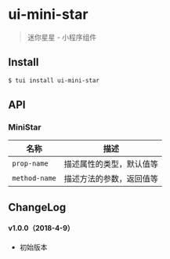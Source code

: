 # ui-mini-star

> 迷你星星 - 小程序组件

## Install

``` bash
$ tui install ui-mini-star
```


## API

### MiniStar

| 名称                  | 描述                         |
|----------------------|------------------------------|
|`prop-name`           | 描述属性的类型，默认值等         |
|`method-name`         | 描述方法的参数，返回值等         |

## ChangeLog

#### v1.0.0（2018-4-9）

- 初始版本
